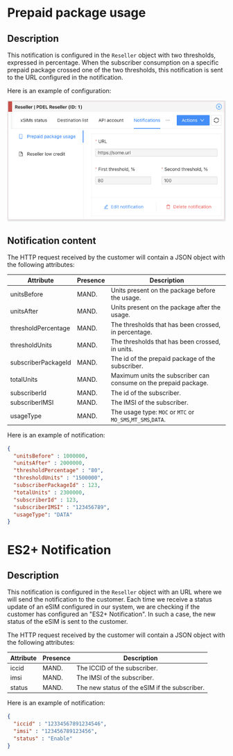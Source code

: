 # Prepaid package usage
## Description
This notification is configured in the `Reseller` object with two thresholds, expressed in percentage. When
the subscriber consumption on a specific prepaid package crossed one of the two thresholds, this notification is sent
to the URL configured in the notification.

Here is an example of configuration:

![reseller_package_notif.png](pics%2Freseller_package_notif.png)

## Notification content
The HTTP request received by the customer will contain a JSON object with the following attributes:

| Attribute           | Presence | Description                                                      |
|---------------------|----------|------------------------------------------------------------------|
| unitsBefore         | MAND.    | Units present on the package before the usage.                   |
| unitsAfter          | MAND.    | Units present on the package after the usage.                    |
| thresholdPercentage | MAND.    | The thresholds that has been crossed, in percentage.             |
| thresholdUnits      | MAND.    | The thresholds that has been crossed, in units.                  |
| subscriberPackageId | MAND.    | The id of the prepaid package of the subscriber.                 |
| totalUnits          | MAND.    | Maximum units the subscriber can consume on the prepaid package. |
| subscriberId        | MAND.    | The id of the subscriber.                                        |
| subscriberIMSI      | MAND.    | The IMSI of the subscriber.                                      |
| usageType           | MAND.    | The usage type: `MOC` or `MTC` or `MO_SMS`,`MT_SMS`,`DATA`.      |

Here is an example of notification:

```json
{
  "unitsBefore" : 1000000,
  "unitsAfter" : 2000000,
  "thresholdPercentage" : "80",
  "thresholdUnits" : "1500000",
  "subscriberPackageId" : 123,
  "totalUnits" : 2300000,
  "subscriberId" : 123,
  "subscriberIMSI" : "123456789",
  "usageType": "DATA"
}
```


# ES2+ Notification
## Description
This notification is configured in the `Reseller` object with an URL where we will send the notification to the customer.
Each time we receive a status update of an eSIM configured in our system, we are checking if the customer has configured
an "ES2+ Notification". In such a case, the new status of the eSIM is sent to the customer.

The HTTP request received by the customer will contain a JSON object with the following attributes:

| Attribute | Presence | Description                                   |
|-----------|----------|-----------------------------------------------|
| iccid     | MAND.    | The ICCID of the subscriber.                  |
| imsi      | MAND.    | The IMSI of the subscriber.                   |
| status    | MAND.    | The new status of the eSIM if the subscriber. |

Here is an example of notification:

```json
{
  "iccid" : "12334567891234546",
  "imsi" : "123456789123456",
  "status" : "Enable"
}
```
